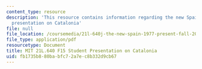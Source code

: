 ```yaml
---
content_type: resource
description: 'This resource contains information regarding the new Spain: Student
  presentation on Catalonia'
file: null
file_location: /coursemedia/21l-640j-the-new-spain-1977-present-fall-2015/fb1735b880babfc72a7ec8b332d9cb67_MIT21L_640JF15_PresCata.pdf
file_type: application/pdf
resourcetype: Document
title: MIT 21L.640 F15 Student Presentation on Catalonia
uid: fb1735b8-80ba-bfc7-2a7e-c8b332d9cb67
---
```

